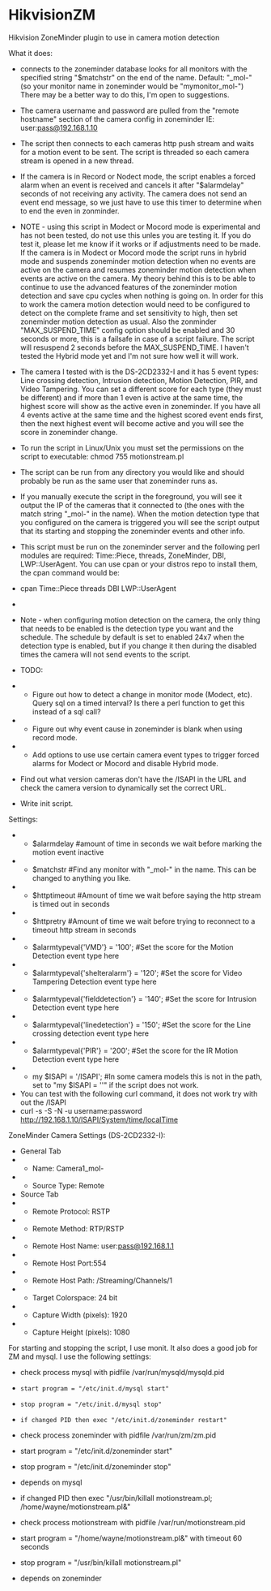 # HikvisionZM
Hikvision ZoneMinder plugin to use in camera motion detection

What it does:
 - connects to the zoneminder database looks for all monitors with the specified string "$matchstr" on the end of the name. Default: "_mol-" (so your monitor name in zoneminder would be "mymonitor_mol-") There may be a better way to do this, I'm open to suggestions. 
 - The camera username and password are pulled from the "remote hostname" section of the camera config in zoneminder IE: user:pass@192.168.1.10  
 - The script then connects to each cameras http push stream and waits for a motion event to be sent. The script is threaded so each camera stream is opened in a new thread.
 - If the camera is in Record or Nodect mode, the script enables a forced alarm when an event is received and cancels it after "$alarmdelay" seconds of not receiving any activity. The camera does not send an event end message, so we just have to use this timer to determine when to end the even in zonminder. 
 - NOTE - using this script in Modect or Mocord mode is experimental and has not been tested, do not use this unles you are testing it. If you do test it, please let me know if it works or if adjustments need to be made. If the camera is in Modect or Mocord mode the script runs in hybrid mode and suspends zoneminder motion detection when no events are active on the camera and resumes zoneminder motion detection when events are active on the camera. My theory behind this is to be able to continue to use the advanced features of the zoneminder motion detection and save cpu cycles when nothing is going on. In order for this to work the camera motion detection would need to be configured to detect on the complete frame and set sensitivity to high, then set zoneminder motion detection as usual.  Also the zonminder "MAX_SUSPEND_TIME" config option should be enabled and 30 seconds or more, this is a failsafe in case of a script failure. The script will resuspend 2 seconds before the MAX_SUSPEND_TIME. I haven't tested the Hybrid mode yet and I'm not sure how well it will work.
 - The camera I tested with is the DS-2CD2332-I and it has 5 event types: Line crossing detection, Intrusion detection, Motion Detection, PIR, and Video Tampering. You can set a different score for each type (they must be different) and if more than 1 even is active at the same time, the highest score will show as the active even in zoneminder. If you have all 4 events active at the same time and the highest scored event ends first, then the next highest event will become active and you will see the score in zoneminder change.
 - To run the script in Linux/Unix you must set the permissions on the script to executable: chmod 755 motionstream.pl
 - The script can be run from any directory you would like and should probably be run as the same user that zoneminder runs as.
 - If you manually execute the script in the foreground, you will see it output the IP of the cameras that it connected to (the ones with the match string "_mol-" in the name). When the motion detection type that you configured on the camera is triggered you will see the script output that its starting and stopping the zoneminder events and other info.       
 - This script must be run on the zoneminder server and the following perl modules are required: Time::Piece, threads, ZoneMinder, DBI, LWP::UserAgent. You can use cpan or your distros repo to install them, the cpan command would be: 
 - cpan Time::Piece threads DBI LWP::UserAgent
 - 
 - Note - when configuring motion detection on the camera, the only thing that needs to be enabled is the detection type you want and the schedule. The schedule by default is set to enabled 24x7 when the detection type is enabled, but if you change it then during the disabled times the camera will not send events to the script. 


 - TODO: 
 - - Figure out how to detect a change in monitor mode (Modect, etc). Query sql on a timed interval? Is there a perl function to get this instead of a sql call?
 - - Figure out why event cause in zoneminder is blank when using record mode.
 - - Add options to use use certain camera event types to trigger forced alarms for Modect or Mocord and disable Hybrid mode.
 - Find out what version cameras don't have the /ISAPI in the URL and check the camera version to dynamically set the correct URL.
 - Write init script.


Settings:
 - - $alarmdelay #amount of time in seconds we wait before marking the motion event inactive
 - - $matchstr #Find any monitor with "_mol-" in the name. This can be changed to anything you like.
 - - $httptimeout #Amount of time we wait before saying the http stream is timed out in seconds
 - - $httpretry #Amount of time we wait before trying to reconnect to a timeout http stream in seconds
 - - $alarmtypeval{'VMD'} = '100'; #Set the score for the Motion Detection event type here
 - - $alarmtypeval{'shelteralarm'} = '120';   #Set the score for Video Tampering Detection event type here
 - - $alarmtypeval{'fielddetection'} = '140'; #Set the score for Intrusion Detection event type here
 - - $alarmtypeval{'linedetection'} = '150';  #Set the score for the Line crossing detection event type here
 - - $alarmtypeval{'PIR'} = '200';  #Set the score for the IR Motion Detection event type here
 - - my $ISAPI = '/ISAPI'; #In some camera models this is not in the path, set to "my $ISAPI = ''" if the script does not work.
 -  You can test with the following curl command, it does not work try with out the /ISAPI
 -  curl -s -S -N -u username:password http://192.168.1.10/ISAPI/System/time/localTime


ZoneMinder Camera Settings (DS-2CD2332-I):
- General Tab
- - Name: Camera1_mol-
- - Source Type: Remote
- Source Tab
- - Remote Protocol: RSTP
- - Remote Method: RTP/RSTP
- - Remote Host Name: user:pass@192.168.1.1
- - Remote Host Port:554
- - Remote Host Path: /Streaming/Channels/1
- - Target Colorspace: 24 bit	
- - Capture Width (pixels): 1920
- - Capture Height (pixels): 1080

For starting and stopping the script, I use monit. It also does a good job for ZM and mysql.
I use the following settings:
- check process mysql with pidfile /var/run/mysqld/mysqld.pid
-     start program = "/etc/init.d/mysql start"
-     stop program = "/etc/init.d/mysql stop"
-     if changed PID then exec "/etc/init.d/zoneminder restart"

- check process zoneminder with pidfile /var/run/zm/zm.pid
-    start program = "/etc/init.d/zoneminder start"
-    stop program  = "/etc/init.d/zoneminder stop"
-    depends on mysql
-    if changed PID then exec "/usr/bin/killall motionstream.pl; /home/wayne/motionstream.pl&"

- check process motionstream with pidfile /var/run/motionstream.pid
-    start program = "/home/wayne/motionstream.pl&" with timeout 60 seconds
-    stop program  = "/usr/bin/killall motionstream.pl"
-    depends on zoneminder

